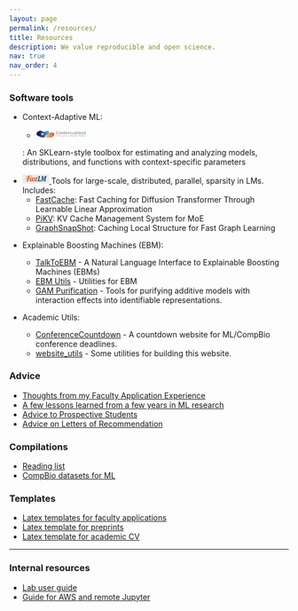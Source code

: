 ```yaml
---
layout: page
permalink: /resources/
title: Resources
description: We value reproducible and open science.
nav: true
nav_order: 4
---
```



### Software tools

- Context-Adaptive ML:
  - <a href="https://contextualized.ml">
    <img src="/assets/img/contextualized_logo.png" alt="ContextualizedML" width="20%"/>
  </a>: An SKLearn-style toolbox for estimating and analyzing models, distributions, and functions with context-specific parameters


- <a href="http://fastlm.ai">
    <img src="/assets/img/fastlm_logo.png" alt="FastLM" width="10%"/>
  </a>
  Tools for large-scale, distributed, parallel, sparsity in LMs. Includes:
  
  - [FastCache](https://github.com/FastLM/FastCache): Fast Caching for Diffusion Transformer Through Learnable Linear Approximation
  - [PiKV](https://github.com/FastLM/PiKV): KV Cache Management System for MoE
  - [GraphSnapShot](https://github.com/FastLM/GraphSnapShot): Caching Local Structure for Fast Graph Learning

- Explainable Boosting Machines (EBM):
  - [TalkToEBM](https://github.com/interpretml/TalkToEBM) - A Natural Language Interface to Explainable Boosting Machines (EBMs)
  - [EBM Utils](https://github.com/AdaptInfer/ebm_utils) - Utilities for EBM
  - [GAM Purification](https://github.com/AdaptInfer/gam_purification) - Tools for purifying additive models with interaction effects into identifiable representations.

- Academic Utils:

  - [ConferenceCountdown](https://github.com/AdaptInfer/ConferenceCountdown) - A countdown website for ML/CompBio conference deadlines.
  - [website_utils](https://github.com/adaptinfer/website_Utils) - Some utilities for building this website.


### Advice

- [Thoughts from my Faculty Application Experience](https://benlengerich.medium.com/38f1a29c715e)
- [A few lessons learned from a few years in ML research](https://benlengerich.medium.com/a-few-lessons-learned-from-a-few-years-in-ml-research-8f6f88f97e61)
- [Advice to Prospective Students](https://adaptinfer.org/advice/prospective_students)
- [Advice on Letters of Recommendation](./advice/letters_of_rec)

### Compilations

- [Reading list](https://github.com/LengerichLab/ReadingList)
- [CompBio datasets for ML](https://github.com/LengerichLab/CompBioDatasetsForMachineLearning)

### Templates

- [Latex templates for faculty applications](https://www.overleaf.com/read/qdrzkgjkmzqc#b3bdcc)
- [Latex template for preprints](https://www.overleaf.com/read/cbkczmhxbkgj#2a2fc3)
- [Latex template for academic CV](https://www.overleaf.com/read/wgjmndzcfyqr#21999c)


---

### Internal resources

- [Lab user guide](https://docs.google.com/document/d/1HMHeX9qSOq6PFn_cW47b3tzdJKK6QZGE39u25vsA9QA/edit?usp=sharing)
- [Guide for AWS and remote Jupyter](https://docs.google.com/document/d/1CdVA_doTJZohg9dB8UhPHCgRuOtmLTAvCRV56IqBKvE/edit?usp=sharing)
